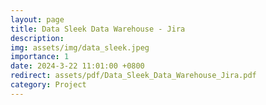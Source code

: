 ```yaml
---
layout: page
title: Data Sleek Data Warehouse - Jira
description:  
img: assets/img/data_sleek.jpeg
importance: 1
date: 2024-3-22 11:01:00 +0800
redirect: assets/pdf/Data_Sleek_Data_Warehouse_Jira.pdf
category: Project
---
```


